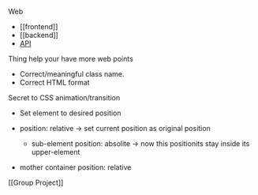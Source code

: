 Web
+ [[frontend]]
+ [[backend]]
+ [API](https://www.facebook.com/groups/j2team.community/permalink/2251741005158007/)

Thing help your have more web points
+ Correct/meaningful class name. 
+ Correct HTML format

Secret to CSS animation/transition
+ Set element to desired position

+ position: relative -> set current position as original position
	+ sub-element position: absolite -> now this positionits stay inside its upper-element
+ mother container position: relative

[[Group Project]]